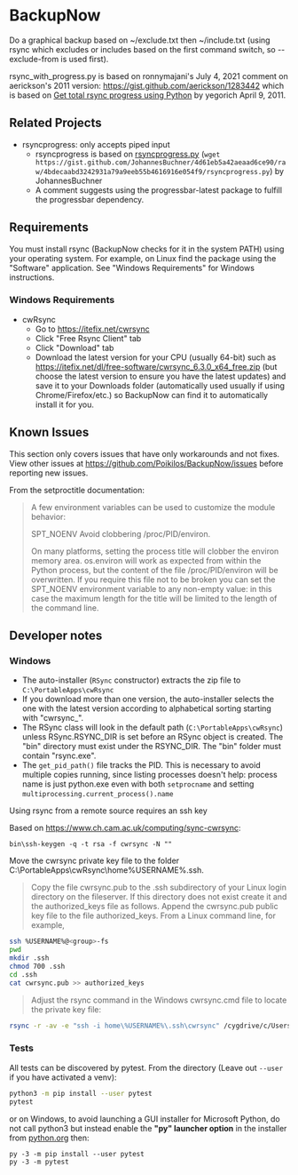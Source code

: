# BackupNow
Do a graphical backup based on ~/exclude.txt then ~/include.txt (using rsync which excludes or includes based on the first command switch, so --exclude-from is used first).

rsync_with_progress.py is based on ronnymajani's July 4, 2021 comment on aerickson's 2011 version: <https://gist.github.com/aerickson/1283442> which is based on [Get total rsync progress using Python](https://libbits.wordpress.com/2011/04/09/get-total-rsync-progress-using-python/) by yegorich April 9, 2011.


## Related Projects
- rsyncprogress: only accepts piped input
  - rsyncprogress is based on [rsyncprogress.py](https://gist.github.com/JohannesBuchner/4d61eb5a42aeaad6ce90) (`wget https://gist.github.com/JohannesBuchner/4d61eb5a42aeaad6ce90/raw/4bdecaabd3242931a79a9eeb55b4616916e054f9/rsyncprogress.py`) by JohannesBuchner
  - A comment suggests using the progressbar-latest package to fulfill the progressbar dependency.


## Requirements
You must install rsync (BackupNow checks for it in the system PATH) using your operating system. For example, on Linux find the package using the "Software" application. See "Windows Requirements" for Windows instructions.

### Windows Requirements
- cwRsync
  - Go to <https://itefix.net/cwrsync>
  - Click "Free Rsync Client" tab
  - Click "Download" tab
  - Download the latest version for your CPU (usually 64-bit) such as <https://itefix.net/dl/free-software/cwrsync_6.3.0_x64_free.zip> (but choose the latest version to ensure you have the latest updates) and save it to your Downloads folder (automatically used usually if using Chrome/Firefox/etc.) so BackupNow can find it to automatically install it for you.

## Known Issues
This section only covers issues that have only workarounds and not fixes. View other issues at <https://github.com/Poikilos/BackupNow/issues> before reporting new issues.

From the setproctitle documentation:
> A few environment variables can be used to customize the module behavior:
>
> SPT_NOENV
> Avoid clobbering /proc/PID/environ.
>
> On many platforms, setting the process title will clobber the environ
> memory area. os.environ will work as expected from within the Python
> process, but the content of the file /proc/PID/environ will be
> overwritten. If you require this file not to be broken you can set the
> SPT_NOENV environment variable to any non-empty value: in this case the
> maximum length for the title will be limited to the length of the
> command line.



## Developer notes
### Windows
- The auto-installer (`RSync` constructor) extracts the zip file to `C:\PortableApps\cwRsync`
- If you download more than one version, the auto-installer selects the one with the latest version according to alphabetical sorting starting with "cwrsync_".
- The RSync class will look in the default path (`C:\PortableApps\cwRsync`) unless RSync.RSYNC_DIR is set before an RSync object is created. The "bin" directory must exist under the RSYNC_DIR. The "bin" folder must contain "rsync.exe".
- The `get_pid_path()` file tracks the PID. This is necessary to avoid multiple copies running, since listing processes doesn't help: process name is just python.exe even with both `setprocname` and setting `multiprocessing.current_process().name`

Using rsync from a remote source requires an ssh key

Based on <https://www.ch.cam.ac.uk/computing/sync-cwrsync>:
```
bin\ssh-keygen -q -t rsa -f cwrsync -N ""
```
Move the cwrsync private key file to the folder C:\PortableApps\cwRsync\home\%USERNAME%\.ssh.

> Copy the file cwrsync.pub to the .ssh subdirectory of your Linux login directory on the fileserver. If this directory does not exist create it and the authorized_keys file as follows. Append the cwrsync.pub public key file to the file authorized_keys. From a Linux command line, for example,
```bash
ssh %USERNAME%@<group>-fs
pwd
mkdir .ssh
chmod 700 .ssh
cd .ssh
cat cwrsync.pub >> authorized_keys
```
> Adjust the rsync command in the Windows cwrsync.cmd file to locate the private key file:

```bash
rsync -r -av -e "ssh -i home\%USERNAME%\.ssh\cwrsync" /cygdrive/c/Users/%USERNAME%/Documents/test_file <group>-fs:/data/group/<group>/general/people/%USERNAME%/home
```

### Tests
All tests can be discovered by pytest. From the directory (Leave out `--user` if you have activated a venv):
```bash
python3 -m pip install --user pytest
pytest
```
or on Windows, to avoid launching a GUI installer for Microsoft Python, do not call python3 but instead enable the **"py" launcher option** in the installer from [python.org](https://python.org) then:
```batch
py -3 -m pip install --user pytest
py -3 -m pytest
```